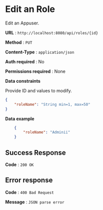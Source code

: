 # Edit an Role

Edit an Appuser.

**URL** : `http://localhost:8080/api/roles/{id}`

**Method** : `PUT`

**Content-Type** : `application/json`

**Auth required** : No

**Permissions required** : None 

**Data constraints**

Provide ID and values to modify.

```json
{
    "roleName": "String min=1, max=50"
}
```

**Data example**

```json
    {
        "roleName": "Adminii"
    }
```

## Success Response

**Code** : `200 OK`

## Error response  

**Code** : `400 Bad Request`  

**Message** : `JSON parse error`
